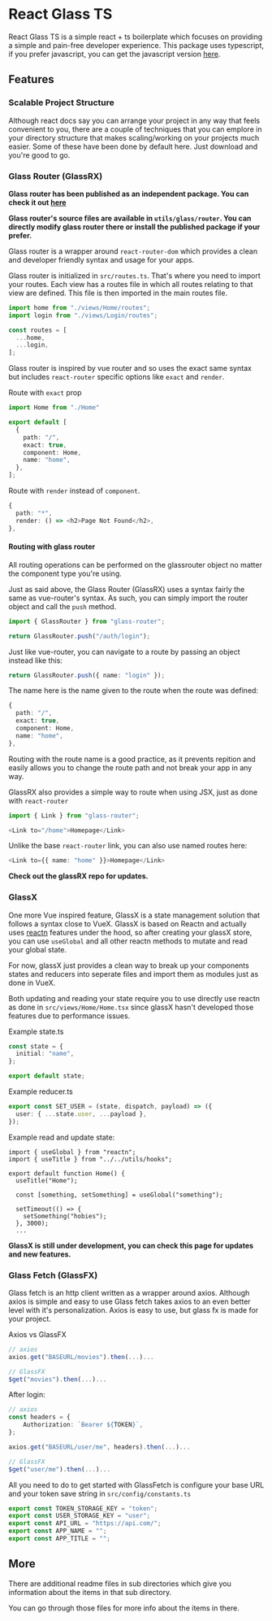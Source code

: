 # React Glass TS

React Glass TS is a simple react + ts boilerplate which focuses on providing a simple and pain-free developer experience. This package uses typescript, if you prefer javascript, you can get the javascript version [here](https://github.com/darko-mychi/react-glass).

## Features

### Scalable Project Structure

Although react docs say you can arrange your project in any way that feels convenient to you, there are a couple of techniques that you can emplore in your directory structure that makes scaling/working on your projects much easier. Some of these have been done by default here. Just download and you're good to go.

### Glass Router (GlassRX)

**Glass router has been published as an independent package. You can check it out [here](https://github.com/darko-mychi/glass-router)**

**Glass router's source files are available in `utils/glass/router`. You can directly modify glass router there or install the published package if your prefer.**

Glass router is a wrapper around `react-router-dom` which provides a clean and developer friendly syntax and usage for your apps.

Glass router is initialized in `src/routes.ts`. That's where you need to import your routes. Each view has a routes file in which all routes relating to that view are defined. This file is then imported in the main routes file.

```ts
import home from "./views/Home/routes";
import login from "./views/Login/routes";

const routes = [
  ...home,
  ...login,
];
```

Glass router is inspired by vue router and so uses the exact same syntax but includes `react-router` specific options like `exact` and `render`.

Route with `exact` prop

```ts
import Home from "./Home"

export default [
  {
    path: "/",
    exact: true,
    component: Home,
    name: "home",
  },
];
```

Route with `render` instead of `component`.

```ts
{
  path: "*",
  render: () => <h2>Page Not Found</h2>,
},
```

#### Routing with glass router

All routing operations can be performed on the glassrouter object no matter the component type you're using.

Just as said above, the Glass Router (GlassRX) uses a syntax fairly the same as vue-router's syntax. As such, you can simply import the router object and call the `push` method.

```ts
import { GlassRouter } from "glass-router";

return GlassRouter.push("/auth/login");
```

Just like vue-router, you can navigate to a route by passing an object instead like this:

```ts
return GlassRouter.push({ name: "login" });
```

The name here is the name given to the route when the route was defined:

```ts
{
  path: "/",
  exact: true,
  component: Home,
  name: "home",
},
```

Routing with the route name is a good practice, as it prevents repition and easily allows you to change the route path and not break your app in any way.

GlassRX also provides a simple way to route when using JSX, just as done with `react-router`

```ts
import { Link } from "glass-router";

<Link to="/home">Homepage</Link>
```

Unlike the base `react-router` link, you can also use named routes here:

```ts
<Link to={{ name: "home" }}>Homepage</Link>
```

**Check out the glassRX repo for updates.**

### GlassX

One more Vue inspired feature, GlassX is a state management solution that follows a syntax close to VueX. GlassX is based on Reactn and actually uses [reactn](https://www.npmjs.com/package/reactn) features under the hood, so after creating your glassX store, you can use `useGlobal` and all other reactn methods to mutate and read your global state.

For now, glassX just provides a clean way to break up your components states and reducers into seperate files and import them as modules just as done in VueX.

Both updating and reading your state require you to use directly use reactn as done in `src/views/Home/Home.tsx` since glassX hasn't developed those features due to performance issues.

Example state.ts

```ts
const state = {
  initial: "name",
};

export default state;
```

Example reducer.ts

```ts
export const SET_USER = (state, dispatch, payload) => ({
  user: { ...state.user, ...payload },
});
```

Example read and update state:

```tsx
import { useGlobal } from "reactn";
import { useTitle } from "../../utils/hooks";

export default function Home() {
  useTitle("Home");

  const [something, setSomething] = useGlobal("something");

  setTimeout(() => {
    setSomething("hobies");
  }, 3000);
  ...
```

**GlassX is still under development, you can check this page for updates and new features.**

### Glass Fetch (GlassFX)

Glass fetch is an http client written as a wrapper around axios. Although axios is simple and easy to use Glass fetch takes axios to an even better level with it's personalization. Axios is easy to use, but glass fx is made for your project.

Axios vs GlassFX

```ts
// axios
axios.get("BASEURL/movies").then(...)...

// GlassFX
$get("movies").then(...)...
```

After login:

```ts
// axios
const headers = {
    Authorization: `Bearer ${TOKEN}`,
};

axios.get("BASEURL/user/me", headers).then(...)...

// GlassFX
$get("user/me").then(...)...
```

All you need to do to get started with GlassFetch is configure your base URL and your token save string in `src/config/constants.ts`

```ts
export const TOKEN_STORAGE_KEY = "token";
export const USER_STORAGE_KEY = "user";
export const API_URL = "https://api.com/";
export const APP_NAME = "";
export const APP_TITLE = "";
```

## More

There are additional readme files in sub directories which give you information about the items in that sub directory.

You can go through those files for more info about the items in there.

